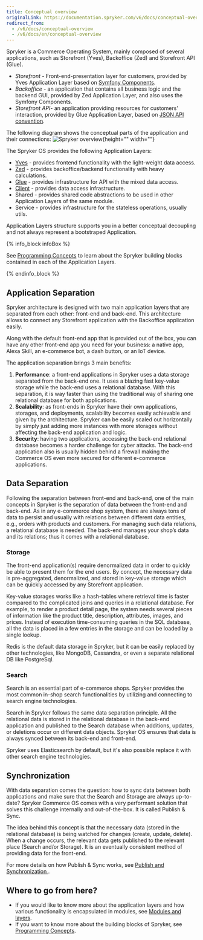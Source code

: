 ```yaml
---
title: Conceptual overview
originalLink: https://documentation.spryker.com/v6/docs/conceptual-overview
redirect_from:
  - /v6/docs/conceptual-overview
  - /v6/docs/en/conceptual-overview
---
```


Spryker is a Commerce Operating System, mainly composed of several applications, such as Storefront (Yves), Backoffice (Zed) and Storefront API (Glue).

* *Storefront* - Front-end-presentation layer for customers, provided by Yves Application Layer based on [Symfony Components](https://symfony.com/components).
* *Backoffice* - an application that contains all business logic and the backend GUI, provided by Zed Application Layer, and also uses the Symfony Components.
* *Storefront API*- an application providing resources for customers' interaction, provided by Glue Application Layer, based on [JSON API convention](https://jsonapi.org/).

The following diagram shows the conceptual parts of the application and their connections:
![Spryker overview](https://spryker.s3.eu-central-1.amazonaws.com/docs/Developer+Guide/Architecture+Concepts/Conceptual+Overview/spryker-overview.png){height="" width=""}

The Spryker OS provides the following Application Layers:

* [Yves](https://documentation.spryker.com/docs/about-yves) - provides frontend functionality with the light-weight data access.
* [Zed](https://documentation.spryker.com/docs/about-zed) - provides backoffice/backend functionality with heavy calculations.
* [Glue](https://documentation.spryker.com/docs/glue-infrastructure) - provides infrastructure for API with the mixed data access.
* [Client](https://documentation.spryker.com/docs/client) - provides data access infrastructure.
* Shared - provides shared code abstractions to be used in other Application Layers of the same module.
* Service - provides infrastructure for the stateless operations, usually utils.

Application Layers structure supports you in a better conceptual decoupling and not always represent a bootstraped Application.

{% info_block infoBox %}

See [Programming Concepts](https://documentation.spryker.com/docs/programming-concepts) to learn about the Spryker building blocks contained in each of the Application Layers.

{% endinfo_block %}

## Application Separation

Spryker architecture is designed with two main application layers that are separated from each other: front-end and back-end. This architecture allows to connect any Storefront application with the Backoffice application easily.

Along with the default front-end app that is provided out of the box, you can have any other front-end app you need for your business: a native app, Alexa Skill, an e-commerce bot, a dash button, or an IoT device.

The application separation brings 3 main benefits:

1. **Performance**: a front-end applications in Spryker uses a data storage separated from the back-end one. It uses a blazing fast key-value storage while the back-end uses a relational database. With this separation, it is way faster than using the traditional way of sharing one relational database for both applications.
2. **Scalability**: as front-ends in Spryker have their own applications, storages, and deployments, scalability becomes easily achievable and given by the architecture. Spryker can be easily scaled out horizontally by simply just adding more instances with more storages without affecting the back-end application and logic.
3. **Security**: having two applications, accessing the back-end relational database becomes a harder challenge for cyber attacks. The back-end application also is usually hidden behind a firewall making the Commerce OS even more secured for different e-commerce applications.

## Data Separation

Following the separation between front-end and back-end, one of the main concepts in Spryker is the separation of data between the front-end and back-end. As in any e-commerce shop system, there are always tons of data to persist and usually with relations between different data entities, e.g., orders with products and customers. For managing such data relations, a relational database is needed. The back-end manages your shop’s data and its relations; thus it comes with a relational database.

### Storage

The front-end application(s) require denormalized data in order to quickly be able to present them for the end users. By concept, the necessary data is pre-aggregated, denormalized, and stored in key-value storage which can be quickly accessed by any Storefront application.

Key-value storages works like a hash-tables where retrieval time is faster compared to the complicated joins and queries in a relational database. For example, to render a product detail page, the system needs several pieces of information like the product title, description, attributes, images, and prices. Instead of execution time-consuming queries in the SQL database, all the data is placed in a few entries in the storage and can be loaded by a single lookup. 

Redis is the default data storage in Spryker, but it can be easily replaced by other technologies, like MongoDB, Cassandra, or even a separate relational DB like PostgreSql.

### Search

Search is an essential part of e-commerce shops. Spryker provides the most common in-shop search functionalities by utilizing and connecting to search engine technologies.

Search in Spryker follows the same data separation principle. All the relational data is stored in the relational database in the back-end application and published to the Search database when additions, updates, or deletions occur on different data objects. Spryker OS ensures that data is always synced between its back-end and front-end.

Spryker uses Elasticsearch by default, but it's also possible replace it with other search engine technologies.

## Synchronization

With data separation comes the question: how to sync data between both applications and make sure that the Search and Storage are always up-to-date? Spryker Commerce OS comes with a very performant solution that solves this challenge internally and out-of-the-box. It is called Publish & Sync. 

The idea behind this concept is that the necessary data (stored in the relational database) is being watched for changes (create, update, delete). When a change occurs, the relevant data gets published to the relevant place (Search and/or Storage). It is an eventually consistent method of providing data for the front-end.

For more details on how Publish & Sync works, see [Publish and Synchronization ](https://documentation.spryker.com/docs/publish-and-synchronization).

## Where to go from here?

* If you would like to know more about the application layers and how various functionality is encapsulated in modules, see [Modules and layers](https://documentation.spryker.com/docs/modules-and-layers).
* If you want to know more about the building blocks of Spryker, see [Programming Concepts](https://documentation.spryker.com/docs/programming-concepts).

